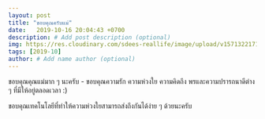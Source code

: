 ```yaml
---
layout: post
title: "ขอบคุณครับแม่"
date:   2019-10-16 20:04:43 +0700
description: # Add post description (optional)
img: https://res.cloudinary.com/sdees-reallife/image/upload/v1571322171/IMG_20191016_073614.jpg # Add image post (optional)
tags: [2019-10]
author: # Add name author (optional)
---
```

ขอบคุณคุณแม่มาก ๆ นะครับ - ขอบคุณความรัก ความห่วงใย ความคิดถึง พรและความปรารถนาดีต่าง ๆ ที่มีให้อยู่ตลอดเวลา :)

<i class="fa fa-child" style="color:plum"></i>

ขอบคุณเทคโนโลยีที่ทำให้ความห่วงใยสามารถส่งถึงกันได้ง่าย ๆ ด้วยนะครับ

